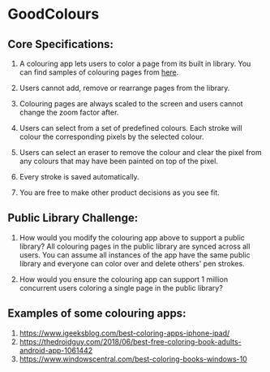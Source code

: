 # GoodColours

## Core Specifications:

1. A colouring app lets users to color a page from its built in library. You can find samples of colouring pages from [here](colouring_pages_samples.zip).

2. Users cannot add, remove or rearrange pages from the library.

3. Colouring pages are always scaled to the screen and users cannot change the zoom factor after.

4. Users can select from a set of predefined colours. Each stroke will colour the corresponding pixels by the selected colour.

5. Users can select an eraser to remove the colour and clear the pixel from any colours that may have been painted on top of the pixel.

6. Every stroke is saved automatically.

7. You are free to make other product decisions as you see fit.

## Public Library Challenge:

1. How would you modify the colouring app above to support a public library? All colouring pages in the public library are synced across all users. You can assume all instances of the app have the same public library and everyone can color over and delete others' pen strokes.

2. How would you ensure the colouring app can support 1 million concurrent users coloring a single page in the public library?


## Examples of some colouring apps:

1. https://www.igeeksblog.com/best-coloring-apps-iphone-ipad/
2. https://thedroidguy.com/2018/06/best-free-coloring-book-adults-android-app-1061442
3. https://www.windowscentral.com/best-coloring-books-windows-10
